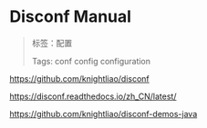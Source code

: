 # Disconf Manual

> 标签：配置
>
> Tags: conf config configuration

<https://github.com/knightliao/disconf>

<https://disconf.readthedocs.io/zh_CN/latest/>

<https://github.com/knightliao/disconf-demos-java>